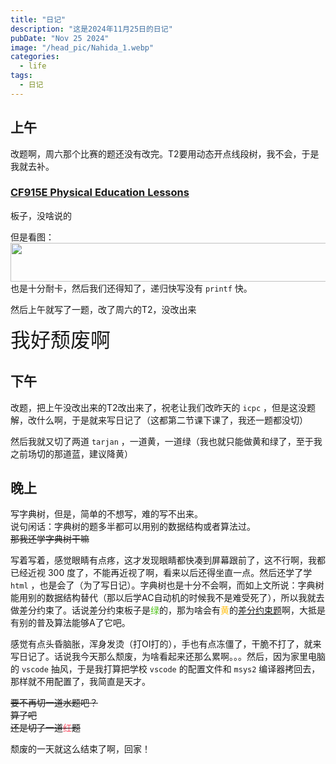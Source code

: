 ```yaml
---
title: "日记"
description: "这是2024年11月25日的日记"
pubDate: "Nov 25 2024"
image: "/head_pic/Nahida_1.webp"
categories:
  - life
tags:
  - 日记
---
```


## 上午
改题啊，周六那个比赛的题还没有改完。T2要用动态开点线段树，我不会，于是我就去补。

### <a href = "https://codeforces.com/contest/915/problem/E" target = "_blank">CF915E Physical Education Lessons</a>  
板子，没啥说的

但是看图：  
<img src = "/pic_in_blog/2024-11-25日记/999ms.webp" height = "62" width = "604">
也是十分耐卡，然后我们还得知了，递归快写没有 `printf` 快。

然后上午就写了一题，改了周六的T2，没改出来

<font size = "6px">我好颓废啊</font>

## 下午
改题，把上午没改出来的T2改出来了，祝老让我们改昨天的 `icpc` ，但是这没题解，改什么啊，于是就来写日记了（这都第二节课下课了，我还一题都没切）

然后我就又切了两道 `tarjan` ，一道黄，一道绿（我也就只能做黄和绿了，至于我之前场切的那道蓝，建议降黄）

## 晚上
写字典树，但是，简单的不想写，难的写不出来。  
说句闲话：字典树的题多半都可以用别的数据结构或者算法过。  
~~那我还学字典树干嘛~~

写着写着，感觉眼睛有点疼，这才发现眼睛都快凑到屏幕跟前了，这不行啊，我都已经近视 $300$ 度了，不能再近视了啊，看来以后还得坐直一点。然后还学了学 `html` ，也是会了（为了写日记）。字典树也是十分不会啊，而如上文所说：字典树能用别的数据结构替代（那以后学AC自动机的时候我不是难受死了），所以我就去做差分约束了。话说差分约束板子是<font color = "#52C41A">绿</font>的，那为啥会有<font color = "#FFC116">黄</font>的<a href = "https://www.luogu.com.cn/problem/P6145" target = "_blank">差分约束题</a>啊，大抵是有别的普及算法能够A了它吧。

感觉有点头昏脑胀，浑身发烫（打OI打的），手也有点冻僵了，干脆不打了，就来写日记了。话说我今天那么颓废，为啥看起来还那么累啊。。。然后，因为家里电脑的 `vscode` 抽风，于是我打算把学校 `vscode` 的配置文件和 `msys2` 编译器拷回去，那样就不用配置了，我简直是天才。

~~要不再切一道水题吧？~~  
~~算了吧~~  
~~还是切了一道<font color = "#FE4C61">红</font>题~~

颓废的一天就这么结束了啊，回家！